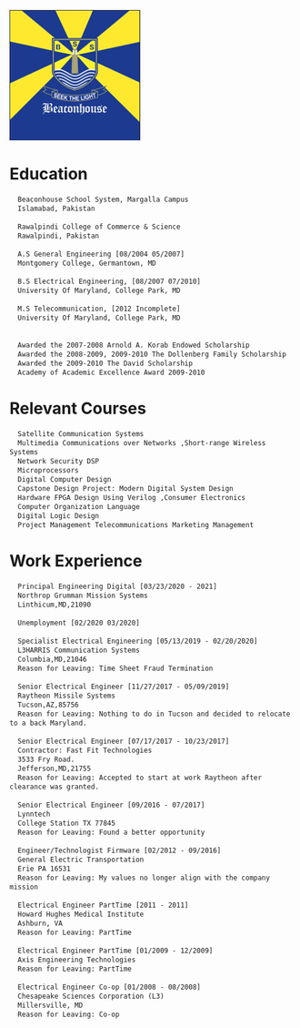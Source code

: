![BeaconHouse](https://github.com/zakinder/Resume/blob/main/BeaconHouseSchoolSystem.PNG "BeaconHouse")



# Education

      Beaconhouse School System, Margalla Campus 
      Islamabad, Pakistan
      
      Rawalpindi College of Commerce & Science
      Rawalpindi, Pakistan
      
      A.S General Engineering [08/2004 05/2007]
      Montgomery College, Germantown, MD
      
      B.S Electrical Engineering, [08/2007 07/2010]
      University Of Maryland, College Park, MD
      
      M.S Telecommunication, [2012 Incomplete]
      University Of Maryland, College Park, MD


      Awarded the 2007-2008 Arnold A. Korab Endowed Scholarship
      Awarded the 2008-2009, 2009-2010 The Dollenberg Family Scholarship
      Awarded the 2009-2010 The David Scholarship
      Academy of Academic Excellence Award 2009-2010

# Relevant Courses

      Satellite Communication Systems
      Multimedia Communications over Networks ,Short-range Wireless Systems
      Network Security DSP
      Microprocessors
      Digital Computer Design
      Capstone Design Project: Modern Digital System Design
      Hardware FPGA Design Using Verilog ,Consumer Electronics
      Computer Organization Language
      Digital Logic Design
      Project Management Telecommunications Marketing Management


# Work Experience


      Principal Engineering Digital [03/23/2020 - 2021]
      Northrop Grumman Mission Systems
      Linthicum,MD,21090
      
      Unemployment [02/2020 03/2020]

      Specialist Electrical Engineering [05/13/2019 - 02/20/2020]
      L3HARRIS Communication Systems
      Columbia,MD,21046
      Reason for Leaving: Time Sheet Fraud Termination
      
      Senior Electrical Engineer [11/27/2017 - 05/09/2019]
      Raytheon Missile Systems
      Tucson,AZ,85756
      Reason for Leaving: Nothing to do in Tucson and decided to relocate to a back Maryland.
      
      Senior Electrical Engineer [07/17/2017 - 10/23/2017]
      Contractor: Fast Fit Technologies
      3533 Fry Road.
      Jefferson,MD,21755
      Reason for Leaving: Accepted to start at work Raytheon after clearance was granted.
      
      Senior Electrical Engineer [09/2016 - 07/2017]
      Lynntech
      College Station TX 77845
      Reason for Leaving: Found a better opportunity
      
      Engineer/Technologist Firmware [02/2012 - 09/2016]
      General Electric Transportation
      Erie PA 16531
      Reason for Leaving: My values no longer align with the company mission
      
      Electrical Engineer PartTime [2011 - 2011]
      Howard Hughes Medical Institute
      Ashburn, VA
      Reason for Leaving: PartTime
      
      Electrical Engineer PartTime [01/2009 - 12/2009]
      Axis Engineering Technologies
      Reason for Leaving: PartTime
      
      Electrical Engineer Co-op [01/2008 - 08/2008]
      Chesapeake Sciences Corporation (L3)
      Millersville, MD
      Reason for Leaving: Co-op
      
